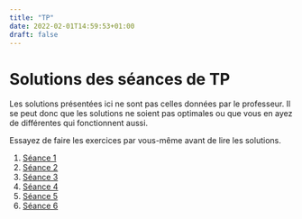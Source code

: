 ```yaml
---
title: "TP"
date: 2022-02-01T14:59:53+01:00
draft: false
---
```

# Solutions des séances de TP
Les solutions présentées ici ne sont pas celles données par le professeur. 
Il se peut donc que les solutions ne soient pas optimales ou que vous en ayez de différentes qui fonctionnent aussi.

Essayez de faire les exercices par vous-même avant de lire les solutions.

1. [Séance 1](tp1)
2. [Séance 2](tp2)
3. [Séance 3](tp3)
4. [Séance 4](tp4)
5. [Séance 5](tp5)
6. [Séance 6](tp6)
